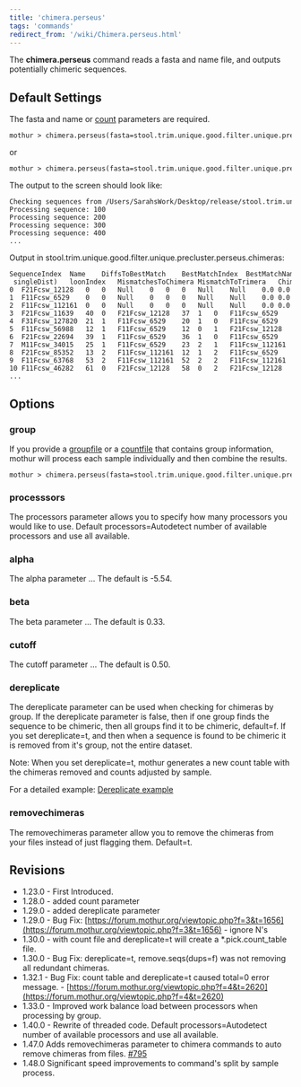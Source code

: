 ```yaml
---
title: 'chimera.perseus'
tags: 'commands'
redirect_from: '/wiki/Chimera.perseus.html'
---
```

The **chimera.perseus** command reads a fasta and name file, and outputs
potentially chimeric sequences.


## Default Settings

The fasta and name or [ count](/wiki/Count_File) parameters are
required.

    mothur > chimera.perseus(fasta=stool.trim.unique.good.filter.unique.precluster.fasta, name=stool.trim.unique.good.filter.unique.precluster.names)

or

    mothur > chimera.perseus(fasta=stool.trim.unique.good.filter.unique.precluster.fasta, count=stool.trim.unique.good.filter.unique.precluster.count_table)

The output to the screen should look like:

    Checking sequences from /Users/SarahsWork/Desktop/release/stool.trim.unique.good.filter.unique.precluster.fasta ...
    Processing sequence: 100
    Processing sequence: 200
    Processing sequence: 300
    Processing sequence: 400
    ...

Output in
stool.trim.unique.good.filter.unique.precluster.perseus.chimeras:

    SequenceIndex  Name    DiffsToBestMatch    BestMatchIndex  BestMatchName   DiffstToChimera IndexofLeftParent   IndexOfRightParent  NameOfLeftParent    NameOfRightParent   DistanceToBestMatch cIndex  (cIndex - singleDist)   loonIndex   MismatchesToChimera MismatchToTrimera   ChimeraBreakPoint   LogisticProbability TypeOfSequence
    0  F21Fcsw_12128   0   0   Null    0   0   0   Null    Null    0.0 0.0 0.0 0   0   0   0.0 0.0 good
    1  F11Fcsw_6529    0   0   Null    0   0   0   Null    Null    0.0 0.0 0.0 0   0   0   0.0 0.0 good
    2  F11Fcsw_112161  0   0   Null    0   0   0   Null    Null    0.0 0.0 0.0 0   0   0   0.0 0.0 good
    3  F21Fcsw_11639   40  0   F21Fcsw_12128   37  1   0   F11Fcsw_6529    F21Fcsw_12128   2.0468  1.93577 -0.111032   6.404   37  2147483647  55  0   good
    4  F31Fcsw_127820  21  1   F11Fcsw_6529    20  1   0   F11Fcsw_6529    F21Fcsw_12128   1.07821 1.06372 -0.0144896  5.24698 20  2147483647  55  0   good
    5  F11Fcsw_56988   12  1   F11Fcsw_6529    12  0   1   F21Fcsw_12128   F11Fcsw_6529    0.681584    0.681584    0   0.186912    12  2147483647  0   0   good
    6  F21Fcsw_22694   39  1   F11Fcsw_6529    36  1   0   F11Fcsw_6529    F21Fcsw_12128   2.03523 1.91816 -0.117074   7.44773 36  2147483647  55  0   good
    7  M11Fcsw_34015   25  1   F11Fcsw_6529    23  2   1   F11Fcsw_112161  F11Fcsw_6529    1.37518 1.26758 -0.107599   4.60899 23  21  15  0   good
    8  F21Fcsw_85352   13  2   F11Fcsw_112161  12  1   2   F11Fcsw_6529    F11Fcsw_112161  0.739483    0.4676  -0.271884   14.2579 12  8   45  0   good
    9  F11Fcsw_63768   53  2   F11Fcsw_112161  52  2   2   F11Fcsw_112161  F11Fcsw_112161  2.8013  2.79471 -0.00658628 0   52  50  28  0   good
    10 F11Fcsw_46282   61  0   F21Fcsw_12128   58  0   2   F21Fcsw_12128   F11Fcsw_112161  3.33036 3.19547 -0.13489    8.87805 58  57  46  0   good
    ...

## Options

### group

If you provide a [ groupfile](/wiki/Group_file) or a [
countfile](/wiki/Count_File) that contains group information,
mothur will process each sample individually and then combine the
results.

    mothur > chimera.perseus(fasta=stool.trim.unique.good.filter.unique.precluster.fasta, name=stool.trim.unique.good.filter.unique.precluster.names, group=stool.good.groups)

### processsors

The processors parameter allows you to specify how many processors you
would like to use. Default processors=Autodetect number of available
processors and use all available.

### alpha

The alpha parameter \... The default is -5.54.

### beta

The beta parameter \... The default is 0.33.

### cutoff

The cutoff parameter \... The default is 0.50.

### dereplicate

The dereplicate parameter can be used when checking for chimeras by
group. If the dereplicate parameter is false, then if one group finds
the sequence to be chimeric, then all groups find it to be chimeric,
default=f. If you set dereplicate=t, and then when a sequence is found 
to be chimeric it is removed from it's group, not the entire dataset. 

Note: When you set dereplicate=t, mothur generates a new count table
with the chimeras removed and counts adjusted by sample. 

For a detailed example: [Dereplicate example](/wiki/chimera_dereplicate_example)

### removechimeras
    
The removechimeras parameter allow you to remove the chimeras from your files instead of just flagging them. Default=t.

## Revisions

-   1.23.0 - First Introduced.
-   1.28.0 - added count parameter
-   1.29.0 - added dereplicate parameter
-   1.29.0 - Bug Fix:
    [https://forum.mothur.org/viewtopic.php?f=3&t=1656](https://forum.mothur.org/viewtopic.php?f=3&t=1656) - ignore N's
-   1.30.0 - with count file and dereplicate=t will create a
    \*.pick.count\_table file.
-   1.30.0 - Bug Fix: dereplicate=t, remove.seqs(dups=f) was not
    removing all redundant chimeras.
-   1.32.1 - Bug Fix: count table and dereplicate=t caused total=0 error
    message. - [https://forum.mothur.org/viewtopic.php?f=4&t=2620](https://forum.mothur.org/viewtopic.php?f=4&t=2620)
-   1.33.0 - Improved work balance load between processors when
    processing by group.
-   1.40.0 - Rewrite of threaded code. Default processors=Autodetect
    number of available processors and use all available.
-   1.47.0 Adds removechimeras parameter to chimera commands to auto remove chimeras from files. [\#795](https://github.com/mothur/mothur/issues/795)
-   1.48.0 Significant speed improvements to command's split by sample process. 
